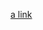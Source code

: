 [a link](https://htmlpreview.github.io/?https://github.com/dandree2/Quantum-Computing/blob/9aa9dbd22486b020be34f7b524f5579839ce4212/QPC-implementations)
